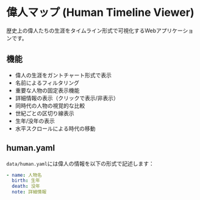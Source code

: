 # 偉人マップ (Human Timeline Viewer)

歴史上の偉人たちの生涯をタイムライン形式で可視化するWebアプリケーションです。

## 機能

- 偉人の生涯をガントチャート形式で表示
- 名前によるフィルタリング
- 重要な人物の固定表示機能
- 詳細情報の表示（クリックで表示/非表示）
- 同時代の人物の視覚的な比較
- 世紀ごとの区切り線表示
- 生年/没年の表示
- 水平スクロールによる時代の移動

## human.yaml

`data/human.yaml`には偉人の情報を以下の形式で記述します：

```yaml
- name: 人物名
  birth: 生年
  death: 没年
  note: 詳細情報
```